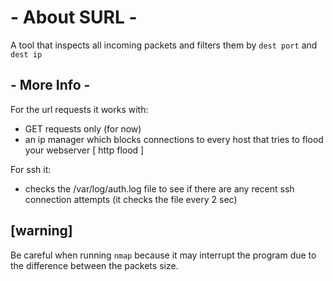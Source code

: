 # - About SURL -
A tool that inspects all incoming packets and filters them by ``` dest port ``` and ``` dest ip ```

## - More Info -
For the url requests it works with:
  * GET requests only (for now)
  * an ip manager which blocks connections to every host that tries to flood your webserver [ http flood ]

For ssh it:
  * checks the /var/log/auth.log file to see if there are any recent ssh connection attempts (it checks the file every 2 sec)

## [warning]
Be careful when running ``` nmap ```  because it may interrupt the program due to the difference between the packets size.
